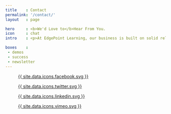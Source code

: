 ```yaml
---
title    : Contact
permalink: '/contact/'
layout   : page

hero     : <b>We'd Love to</b>Hear From You.
icon     : chat
intro    : <p>At EdgePoint Learning, our business is built on solid relationships and good communication. We look forward to hearing from you with any questions you may have or to talk about how EdgePoint can support you and your organization.</p>

boxes    :
 - demos
 - success
 - newsletter
---
```


<section id="social_icons">
  <figure>
    <a href="http://www.facebook.com/edgepointlearningllc">
      {{ site.data.icons.facebook.svg }}
    </a>
  </figure>

  <figure>
    <a href="https://twitter.com/EdgePointLearn">
      {{ site.data.icons.twitter.svg }}
    </a>
  </figure>

  <figure>
    <a href="https://www.linkedin.com/company/edgepoint-learning">
      {{ site.data.icons.linkedin.svg }}
    </a>
  </figure>

  <figure>
    <a href="http://vimeo.com/edgepointlearning">
      {{ site.data.icons.vimeo.svg }}
    </a>
  </figure>
</section>
